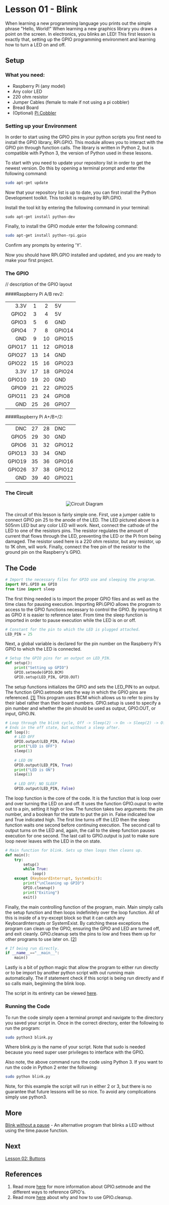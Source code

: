 # Lesson 01 - Blink

When learning a new programming language you prints out the simple phrase 
"Hello, World!" When learning a new graphics library you draws a point on the 
screen. In electronics, you blinks an LED! This first lesson is exactly that, 
setting up the GPIO programming environment and learning how to turn a LED on 
and off.

## Setup

### What you need:

* Raspberry Pi (any model)
* Any color LED
* 220 ohm resistor
* Jumper Cables (female to male if not using a pi cobbler)
* Bread Board
* (Optional) [Pi Cobbler](https://goo.gl/LhVmEg)


### Setting up your Environment

In order to start using the GPIO pins in your python scripts you first need to 
install the GPIO library, RPi.GPIO. This module allows you to interact with the 
GPIO pin through function calls. The library is written in Python 2, but is 
compatible with Python 3, the version of Python used in these lessons.

To start with you need to update your repository list in order to get the newest
version. Do this by opening a terminal prompt and enter the following command:
```bash
sudo apt-get update
```
Now that your repository list is up to date, you can first install the Python 
Development toolkit. This toolkit is required by RPi.GPIO.

Install the tool kit by entering the following command in your terminal:
```shell
sudo apt-get install python-dev
```
Finally, to install the GPIO module enter the following command:
```bash
sudo apt-get install python-rpi.gpio
```
Confirm any prompts by entering 'Y'. 

Now you should have RPi.GPIO installed and updated, and you are ready to make 
your first project.

### The GPIO

// description of the GPIO layout

####Raspberry Pi A/B rev2:

|        |    |    |        |
| ------:|:--:|:--:| ------ |
|   3.3V |  1 |  2 |     5V |
|  GPIO2 |  3 |  4 |     5V |
|  GPIO3 |  5 |  6 |    GND |
|  GPIO4 |  7 |  8 | GPIO14 |
|    GND |  9 | 10 | GPIO15 |
| GPIO17 | 11 | 12 | GPIO18 |
| GPIO27 | 13 | 14 |    GND |
| GPIO22 | 15 | 16 | GPIO23 |
|   3.3V | 17 | 18 | GPIO24 |
| GPIO10 | 19 | 20 |    GND |
|  GPIO9 | 21 | 22 | GPIO25 |
| GPIO11 | 23 | 24 |  GPIO8 |
|    GND | 25 | 26 |  GPIO7 |

####Raspberry Pi A+/B+/2:

|        |    |    |        |
| ------:|:--:|:--:| ------ |
|    DNC | 27 | 28 |    DNC |
|  GPIO5 | 29 | 30 |    GND |
|  GPIO6 | 31 | 32 | GPIO12 |
| GPIO13 | 33 | 34 |    GND |
| GPIO19 | 35 | 36 | GPIO16 |
| GPIO26 | 37 | 38 | GPIO12 |
|    GND | 39 | 40 | GPIO21 |

### The Circuit
<center>
	<img src = "../illustrations/Lesson01_Blink.png" title="Circuit Diagram"/>
</center>
<br>
The circuit of this lesson is fairly simple one. First, use a jumper cable to
connect GPIO pin 25 to the anode of the LED. The LED pictured above is a 505nm 
LED but any color LED will work. Next, connect the cathode of the LED to one of 
the resistors pins. The resistor regulates the amount of current that flows 
through the LED, preventing the LED or the Pi from being damaged. The resistor 
used here is a 220 ohm resistor, but any resistor, up to 1K ohm, will work. 
Finally, connect the free pin of the resistor to the ground pin on the 
Raspberry's GPIO.

## The Code

```python
# Import the necessary files for GPIO use and sleeping the program.
import RPi.GPIO as GPIO
from time import sleep
```

The first thing needed is to import the proper GPIO files and as well as the 
time class for pausing execution. Importing RPi.GPIO allows the program to 
access to the GPIO functions necessary to control the GPIO. By importing it as 
GPIO it is easier to reference later. From time the sleep function is imported 
in order to pause execution while the LED is on or off.

```python
# Constant for the pin to which the LED is plugged attached.
LED_PIN = 25
```

Next, a global variable is declared for the pin number on the Raspberry Pi's 
GPIO to which the LED is connected.

```python
# Setup the GPIO pins for an output on LED_PIN.
def setup():
	print("Setting up GPIO")
	GPIO.setmode(GPIO.BCM)
	GPIO.setup(LED_PIN, GPIO.OUT)
```

The setup functions initializes the GPIO and sets the LED_PIN to an output. 
The function GPIO.setmode sets the way in which the GPIO pins are referenced.
[[1]](#references) This program uses BCM which allows us to refer to pins by 
their label rather than their board numbers. GPIO.setup is used to specify a pin
number and whether the pin should be used as output, GPIO.OUT, or input, 
GPIO.IN.

```python
# Loop through the blink cycle, Off -> Sleep(2) -> On -> Sleep(2) -> Off.
# Ends in the off state, but without a sleep after.
def loop():
	# LED OFF
	GPIO.output(LED_PIN, False)
	print("LED is OFF")
	sleep(1)
	
	# LED ON
	GPIO.output(LED_PIN, True)
	print("LED is ON")
	sleep(1)
	
	# LED OFF; NO SLEEP
	GPIO.output(LED_PIN, False)
```

The loop function is the core of the code. It is the function that is loop over 
and over turning the LED on and off. It uses the function GPIO.ouput to write 
out to a pin, setting it high or low. The function takes two arguments: the
pin number, and a boolean for the state to put the pin in. False indicated low 
and True indicated high. The first line turns off the LED then the sleep 
function waits one second before continuing execution. The second call to output
turns on the LED and, again, the call to the sleep function pauses execution for 
one second. The last call to GPIO.output is just to make sure loop never leaves 
with the LED in the on state.

```python
# Main function for blink. Sets up then loops then cleans up.
def main():
	try:
		setup()
		while True:
			loop()
	except (KeyboardInterrupt, SystemExit):
		print("\nCleaning up GPIO")
		GPIO.cleanup()
		print("Exiting")
		exit()
```

Finally, the main controlling function of the program, main. Main simply calls 
the setup function and then loops indefinitely over the loop function. All of 
this is inside of a try-except block so that it can catch any KeyboardInterrupts
or SystemExist. By catching these exceptions the program can clean up the GPIO, 
ensuring the GPIO and LED are turned off, and exit cleanly. GPIO.cleanup sets 
the pins to low and frees them up for other programs to use later on.
[[2]](#references) 

```python
# If being run directly.
if __name__=="__main__":
	main()
```

Lastly is a bit of python magic that allow the program to either run directly or
to be import by another python script with out running main automatically. The 
if statement check if this script is being run directly and if so calls main, 
beginning the blink loop.

The script in its entirety can be viewed [here](./blink.py).

### Running the Code
To run the code simply open a terminal prompt and navigate to the directory you 
saved your script in. Once in the correct directory, enter the following to run 
the program:
```bash
sudo python3 blink.py
```
Where blink.py is the name of your script. Note that sudo is needed because 
you need super user privileges to interface with the GPIO. 

Also note, the above command runs the code using Python 3. If you want to run 
the code in Python 2 enter the following:
```bash
sudo python blink.py
```
Note, for this example the script will run in either 2 or 3, but there is no
guarantee that future lessons will be so nice. To avoid any complications simply 
use python3.

## More

[Blink without a pause](./blink_without_pause.py) - An alternative program that 
blinks a LED without using the time.pause function.

## Next

[Lesson 02: Buttons](../02-Button/Lesson02.md)

## References

1. Read more [here](http://goo.gl/RpTCBO) for more information about 
GPIO.setmode and the different ways to reference GPIO's.
2. Read more [here](http://goo.gl/YZDurf) about why and how to use GPIO.cleanup.
